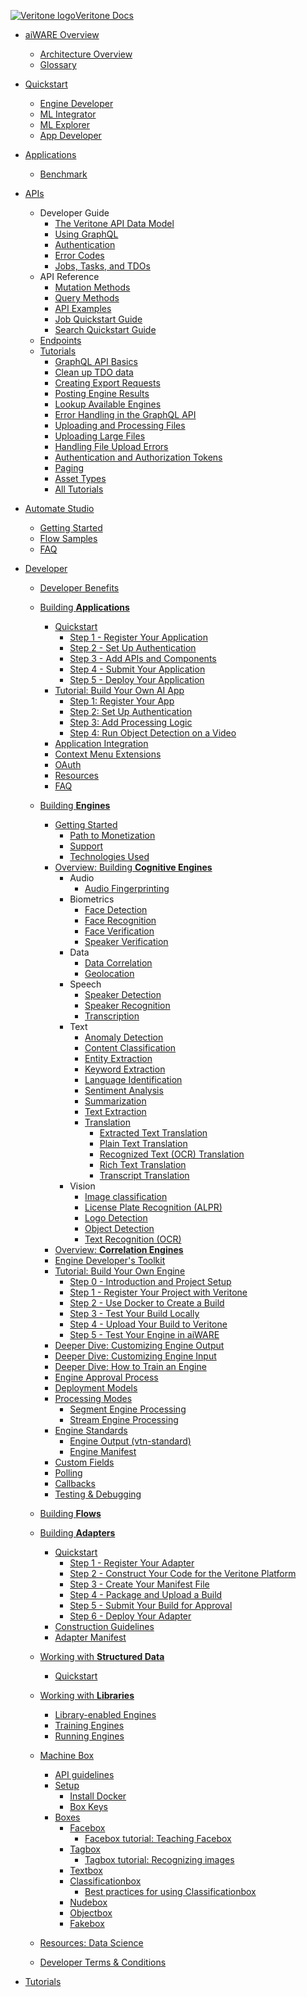 <!-- markdownlint-disable no-inline-html first-line-h1 -->

<!-- Sidebar Logo -->

<a href="/"><div class="logo"><img src="https://static.veritone.com/assets/favicon/favicon.ico" alt="Veritone logo"/><span class="logo-text">Veritone Docs<span></div></a>

- [aiWARE Overview](overview/)

  - [Architecture Overview](overview/architecture-overview/)
  - [Glossary](overview/glossary/)

- [Quickstart](quickstart/)

  - <span class="engine-developer">[Engine Developer](quickstart/engine-developer/)</span>
  - <span class="ml-integrator">[ML Integrator](quickstart/ml-integrator/)</span>
  - <span class="ml-explorer">[ML Explorer](quickstart/ml-explorer/)</span>
  - <span class="app-developer">[App Developer](quickstart/app-developer/)</span>

- [Applications](apps/)

  - [Benchmark](benchmark/)

- [APIs](apis/)

  - Developer Guide
    - [The Veritone API Data Model](apis/data-model.md)
    - [Using GraphQL](apis/using-graphql.md)
    - [Authentication](apis/authentication.md)
    - [Error Codes](apis/error-codes.md)
    - [Jobs, Tasks, and TDOs](apis/jobs-tasks-tdos.md)
  - API Reference
    - [Mutation Methods](apis/reference/mutation/)
    - [Query Methods](apis/reference/query/)
    - [API Examples](apis/examples.md)
    - [Job Quickstart Guide](apis/job-quickstart/)
    - [Search Quickstart Guide](apis/search-quickstart/)
  - [Endpoints](apis/endpoints/)
  - [Tutorials](apis/tutorials/)
    - [GraphQL API Basics](apis/tutorials/graphql-basics.md)
    - [Clean up TDO data](apis/tutorials/cleanup-tdo.md)
    - [Creating Export Requests](apis/tutorials/create-export-request/)
    - [Posting Engine Results](apis/tutorials/engine-results.md)
    - [Lookup Available Engines](apis/tutorials/get-engines.md)
    - [Error Handling in the GraphQL API](apis/tutorials/graphql-error-handling.md)
    - [Uploading and Processing Files](apis/tutorials/upload-and-process.md)
    - [Uploading Large Files](apis/tutorials/uploading-large-files.md)
    - [Handling File Upload Errors](apis/tutorials/file-upload-error-handling.md)
    - [Authentication and Authorization Tokens](apis/tutorials/tokens.md)
    - [Paging](apis/tutorials/paging.md)
    - [Asset Types](apis/tutorials/asset-types.md)
    - [All Tutorials](apis/tutorials/)

- [Automate Studio](automate-studio/)

  - [Getting Started](automate-studio/getting-started/README.md)
  - [Flow Samples](automate-studio/flow-examples/README.md)
  - [FAQ](automate-studio/faq.md)

- [Developer](developer/)

  - [Developer Benefits](developer/benefits.md)

  - [Building **Applications**](developer/applications/)

    - [Quickstart](developer/applications/quick-start/)
      - [Step 1 - Register Your Application](developer/applications/quick-start/step-1.md)
      - [Step 2 - Set Up Authentication](developer/applications/quick-start/step-2.md)
      - [Step 3 - Add APIs and Components](developer/applications/quick-start/step-3.md)
      - [Step 4 - Submit Your Application](developer/applications/quick-start/step-4.md)
      - [Step 5 - Deploy Your Application](developer/applications/quick-start/step-5.md)
    - [Tutorial: Build Your Own AI App](developer/applications/app-tutorial/)
      - [Step 1: Register Your App](developer/applications/app-tutorial/app-tutorial-step-1.md)
      - [Step 2: Set Up Authentication](developer/applications/app-tutorial/app-tutorial-step-2.md)
      - [Step 3: Add Processing Logic](developer/applications/app-tutorial/app-tutorial-step-3.md)
      - [Step 4: Run Object Detection on a Video](developer/applications/app-tutorial/app-tutorial-step-4.md)
    - [Application Integration](developer/applications/integration/)
    - [Context Menu Extensions](developer/applications/context-menu-extensions.md)
    - [OAuth](developer/applications/oauth.md)
    - [Resources](developer/applications/resources.md)
    - [FAQ](developer/applications/faq.md)

  - [Building **Engines**](developer/engines/)

    - [Getting Started](developer/engines/getting-started/)
      - [Path to Monetization](developer/engines/getting-started/path-to-monetization/)
      - [Support](developer/engines/getting-started/support/)
      - [Technologies Used](developer/engines/getting-started/technologies/)
    - [Overview: Building **Cognitive Engines**](developer/engines/cognitive/)
      - Audio
        - [Audio Fingerprinting](developer/engines/cognitive/audio/audio-fingerprinting/)
      - Biometrics
        - [Face Detection](developer/engines/cognitive/biometrics/face-detection/)
        - [Face Recognition](developer/engines/cognitive/biometrics/face-recognition/)
        - [Face Verification](developer/engines/cognitive/biometrics/face-verification/)
        - [Speaker Verification](developer/engines/cognitive/biometrics/speaker-verification/)
      - Data
        - [Data Correlation](developer/engines/cognitive/data/correlation/)
        - [Geolocation](developer/engines/cognitive/data/geolocation/)
      - Speech
        - [Speaker Detection](developer/engines/cognitive/speech/speaker-detection/)
        - [Speaker Recognition](developer/engines/cognitive/speech/speaker-recognition/)
        - [Transcription](developer/engines/cognitive/speech/transcription/)
      - Text
        - [Anomaly Detection](developer/engines/cognitive/text/anomaly-detection/)
        - [Content Classification](developer/engines/cognitive/text/content-classification/)
        - [Entity Extraction](developer/engines/cognitive/text/entity-extraction/)
        - [Keyword Extraction](developer/engines/cognitive/text/keyword-extraction/)
        - [Language Identification](developer/engines/cognitive/text/language-identification/)
        - [Sentiment Analysis](developer/engines/cognitive/text/sentiment/)
        - [Summarization](developer/engines/cognitive/text/summarization/)
        - [Text Extraction](developer/engines/cognitive/text/text-extraction/)
        - [Translation](developer/engines/cognitive/text/translation/)
          - [Extracted Text Translation](developer/engines/cognitive/text/translation/extracted-text/)
          - [Plain Text Translation](developer/engines/cognitive/text/translation/plain-text/)
          - [Recognized Text (OCR) Translation](developer/engines/cognitive/text/translation/recognized-text/)
          - [Rich Text Translation](developer/engines/cognitive/text/translation/rich-text/)
          - [Transcript Translation](developer/engines/cognitive/text/translation/transcript/)
      - Vision
        - [Image classification](developer/engines/cognitive/vision/image-classification/)
        - [License Plate Recognition (ALPR)](developer/engines/cognitive/vision/license-plate/)
        - [Logo Detection](developer/engines/cognitive/vision/logo-detection/)
        - [Object Detection](developer/engines/cognitive/vision/object-detection/)
        - [Text Recognition (OCR)](developer/engines/cognitive/vision/text-recognition/)
    - [Overview: **Correlation Engines**](developer/engines/correlation/)
    - [Engine Developer's Toolkit](developer/engines/toolkit/)
    - [Tutorial: Build Your Own Engine](developer/engines/tutorial/)
      - [Step 0 - Introduction and Project Setup](developer/engines/tutorial/)
      - [Step 1 - Register Your Project with Veritone](developer/engines/tutorial/engine-tutorial-step-1.md)
      - [Step 2 - Use Docker to Create a Build](developer/engines/tutorial/engine-tutorial-step-2.md)
      - [Step 3 - Test Your Build Locally](developer/engines/tutorial/engine-tutorial-step-3.md)
      - [Step 4 - Upload Your Build to Veritone](developer/engines/tutorial/engine-tutorial-step-4.md)
      - [Step 5 - Test Your Engine in aiWARE](developer/engines/tutorial/engine-tutorial-step-5.md)
    - [Deeper Dive: Customizing Engine Output](developer/engines/tutorial/customizing-engine-output.md)
    - [Deeper Dive: Customizing Engine Input](developer/engines/tutorial/engine-custom-fields)
    - [Deeper Dive: How to Train an Engine](developer/engines/tutorial/engine-training-tutorial)
    - [Engine Approval Process](developer/engines/approval/)
    - [Deployment Models](developer/engines/deployment-model/)
    - [Processing Modes](developer/engines/processing-modes/)
      - [Segment Engine Processing](developer/engines/processing-modes/segment-processing/)
      - [Stream Engine Processing](developer/engines/processing-modes/stream-processing/)
    - [Engine Standards](developer/engines/standards/)
      - [Engine Output (vtn-standard)](developer/engines/standards/engine-output/)
      - [Engine Manifest](developer/engines/standards/engine-manifest/)
        <!-- - [Message Types](developer/engines/standards/message-types/)-->
    - [Custom Fields](developer/engines/custom-fields/)
    - [Polling](developer/engines/polling/)
    - [Callbacks](developer/engines/callbacks/)
    - [Testing & Debugging](developer/engines/testing-and-debugging/)

  - [Building **Flows**](developer/flow/)

  - [Building **Adapters**](developer/adapters/)

    - [Quickstart](developer/adapters/quick-start/)
      - [Step 1 - Register Your Adapter](developer/adapters/quick-start/step-1.md)
      - [Step 2 - Construct Your Code for the Veritone Platform](developer/adapters/quick-start/step-2.md)
      - [Step 3 - Create Your Manifest File](developer/adapters/quick-start/step-3.md)
      - [Step 4 - Package and Upload a Build](developer/adapters/quick-start/step-4.md)
      - [Step 5 - Submit Your Build for Approval](developer/adapters/quick-start/step-5.md)
      - [Step 6 - Deploy Your Adapter](developer/adapters/quick-start/step-6.md)
    - [Construction Guidelines](developer/adapters/guidelines.md)
    - [Adapter Manifest](developer/adapters/manifest.md)

  - [Working with **Structured Data**](developer/data/)

    - [Quickstart](developer/data/quick-start/)

  - [Working with **Libraries**](developer/libraries/)

    - [Library-enabled Engines](developer/libraries/engines.md)
    - [Training Engines](developer/libraries/training.md)
    - [Running Engines](developer/libraries/running.md)

  - [Machine Box](/developer/machine-box/)

    - [API guidelines](/developer/machine-box/api-guidelines)
    - [Setup](/developer/machine-box/setup/)
      - [Install Docker](/developer/machine-box/setup/docker)
      - [Box Keys](/developer/machine-box/setup/box-key)
    - [Boxes](/developer/machine-box/boxes/)
      - [Facebox](/developer/machine-box/boxes/facebox-overview)
        - [Facebox tutorial: Teaching Facebox](/developer/machine-box/boxes/teaching-facebox)
      - [Tagbox](/developer/machine-box/boxes/tagbox)
        - [Tagbox tutorial: Recognizing images](/developer/machine-box/boxes/tagbox/recognizing-images)
      - [Textbox](/developer/machine-box/boxes/textbox)
      - [Classificationbox](/developer/machine-box/boxes/classificationbox)
        - [Best practices for using Classificationbox](/developer/machine-box/boxes/classificationbox/best-practices)
      - [Nudebox](/developer/machine-box/boxes/nudebox)
      - [Objectbox](/developer/machine-box/boxes/objectbox)
      - [Fakebox](/developer/machine-box/boxes/fakebox)

  - [Resources: Data Science](developer/resources/)
  - [Developer Terms & Conditions](developer/terms-and-conditions.md)

- [Tutorials](apis/tutorials/)
